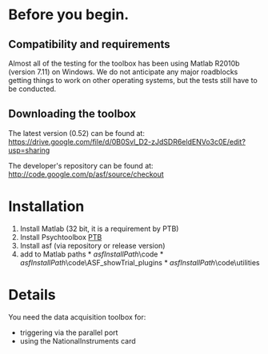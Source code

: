 # Before you begin. #
## Compatibility and requirements ##
Almost all of the testing for the toolbox has been using Matlab R2010b (version 7.11) on Windows. We do not anticipate any major roadblocks getting things to work on other operating systems, but the tests still have to be conducted.

## Downloading the toolbox ##
The latest version (0.52) can be found at:
https://drive.google.com/file/d/0B0Svl_D2-zJdSDR6eldENVo3c0E/edit?usp=sharing


The developer's repository can be found at:
http://code.google.com/p/asf/source/checkout

# Installation #
  1. Install Matlab (32 bit, it is a requirement by PTB)
  1. Install Psychtoolbox [PTB](http://psychtoolbox.org)
  1. Install asf (via repository or release version)
  1. add to Matlab paths
    * _asfInstallPath_\code
    * _asfInstallPath_\code\ASF\_showTrial\_plugins
    * _asfInstallPath_\code\utilities


# Details #

You need the data acquisition toolbox for:
  * triggering via the parallel port
  * using the NationalInstruments card